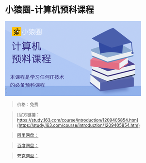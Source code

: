 # 小猿圈-计算机预科课程

![img](../../../assets/study163/free/a295ddeaa66945849a39b73d152c8a7a.png)

> 价格：免费

> [官方链接：https://study.163.com/course/introduction/1209405854.htm](https://study.163.com/course/introduction/1209405854.htm)

> [阿里网盘：]()

> [百度网盘：]()

> [夸克网盘：]()
